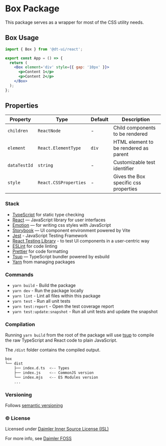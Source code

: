 # Box Package

This package serves as a wrapper for most of the CSS utility needs.

## Box Usage

```jsx
import { Box } from '@dt-ui/react';

export const App = () => {
  return (
    <Box element='div' style={{ gap: '10px' }}>
      <p>Content 1</p>
      <p>Content 2</p>
    </Box>
  );
};
```

## Properties

| Property     | Type                  | Default | Description                           |
| ------------ | --------------------- | ------- | ------------------------------------- |
| `children`   | `ReactNode`           | -       | Child components to be rendered       |
| `element`    | `React.ElementType`   | `div`   | HTML element to be rendered as parent |
| `dataTestId` | `string`              | -       | Customizable test identifier          |
| `style`      | `React.CSSProperties` | -       | Gives the Box specific css properties |

### Stack

- [TypeScript](https://www.typescriptlang.org/) for static type checking
- [React](https://reactjs.org/) — JavaScript library for user interfaces
- [Emotion](https://emotion.sh/docs/introduction) — for writing css styles with JavaScript
- [Storybook](https://storybook.js.org/) — UI component environment powered by Vite
- [Jest](https://jestjs.io/) - JavaScript Testing Framework
- [React Testing Library](https://testing-library.com/) - to test UI components in a user-centric way
- [ESLint](https://eslint.org/) for code linting
- [Prettier](https://prettier.io) for code formatting
- [Tsup](https://github.com/egoist/tsup) — TypeScript bundler powered by esbuild
- [Yarn](https://yarnpkg.com/) from managing packages

### Commands

- `yarn build` - Build the package
- `yarn dev` - Run the package locally
- `yarn lint` - Lint all files within this package
- `yarn test` - Run all unit tests
- `yarn test:report` - Open the test coverage report
- `yarn test:update:snapshot` - Run all unit tests and update the snapshot

### Compilation

Running `yarn build` from the root of the package will use [tsup](https://tsup.egoist.dev/) to compile the raw TypeScript and React code to plain JavaScript.

The `/dist` folder contains the compiled output.

```bash
box
└── dist
    ├── index.d.ts  <-- Types
    ├── index.js    <-- CommonJS version
    └── index.mjs   <-- ES Modules version
    ...
```

### Versioning

Follows [semantic versioning](https://semver.org/)

### &copy; License

Licensed under [Daimler Inner Source License (ISL)](LICENSE.md)

For more info, see [Daimler FOSS](https://git.t3.daimlertruck.com/tbf/daimler-inner-source-license)
